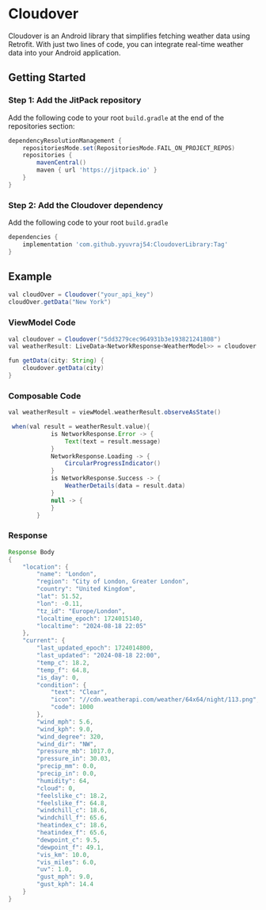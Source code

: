 # Cloudover

Cloudover is an Android library that simplifies fetching weather data using Retrofit. With just two lines of code, you can integrate real-time weather data into your Android application.

## Getting Started

### Step 1: Add the JitPack repository

Add the following code to your root `build.gradle` at the end of the repositories section:

```groovy
dependencyResolutionManagement {
    repositoriesMode.set(RepositoriesMode.FAIL_ON_PROJECT_REPOS)
    repositories {
        mavenCentral()
        maven { url 'https://jitpack.io' }
    }
}
```


### Step 2: Add the Cloudover dependency

Add the following code to your root `build.gradle`

```groovy
dependencies {
    implementation 'com.github.yyuvraj54:CloudoverLibrary:Tag'
}
```

## Example

```groovy
val cloudOver = Cloudover("your_api_key")
cloudOver.getData("New York")
```


### ViewModel Code

```groovy
val cloudover = Cloudover("5dd3279cec964931b3e193821241808")
val weatherResult: LiveData<NetworkResponse<WeatherModel>> = cloudover.weatherResult

fun getData(city: String) {
    cloudover.getData(city)
}
```

### Composable Code


```groovy
val weatherResult = viewModel.weatherResult.observeAsState()

 when(val result = weatherResult.value){
            is NetworkResponse.Error -> {
                Text(text = result.message)
            }
            NetworkResponse.Loading -> {
                CircularProgressIndicator()
            }
            is NetworkResponse.Success -> {
                WeatherDetails(data = result.data)
            }
            null -> {
            }
        }
```


### Response

```groovy
Response Body
{
    "location": {
        "name": "London",
        "region": "City of London, Greater London",
        "country": "United Kingdom",
        "lat": 51.52,
        "lon": -0.11,
        "tz_id": "Europe/London",
        "localtime_epoch": 1724015140,
        "localtime": "2024-08-18 22:05"
    },
    "current": {
        "last_updated_epoch": 1724014800,
        "last_updated": "2024-08-18 22:00",
        "temp_c": 18.2,
        "temp_f": 64.8,
        "is_day": 0,
        "condition": {
            "text": "Clear",
            "icon": "//cdn.weatherapi.com/weather/64x64/night/113.png",
            "code": 1000
        },
        "wind_mph": 5.6,
        "wind_kph": 9.0,
        "wind_degree": 320,
        "wind_dir": "NW",
        "pressure_mb": 1017.0,
        "pressure_in": 30.03,
        "precip_mm": 0.0,
        "precip_in": 0.0,
        "humidity": 64,
        "cloud": 0,
        "feelslike_c": 18.2,
        "feelslike_f": 64.8,
        "windchill_c": 18.6,
        "windchill_f": 65.6,
        "heatindex_c": 18.6,
        "heatindex_f": 65.6,
        "dewpoint_c": 9.5,
        "dewpoint_f": 49.1,
        "vis_km": 10.0,
        "vis_miles": 6.0,
        "uv": 1.0,
        "gust_mph": 9.0,
        "gust_kph": 14.4
    }
}
```





